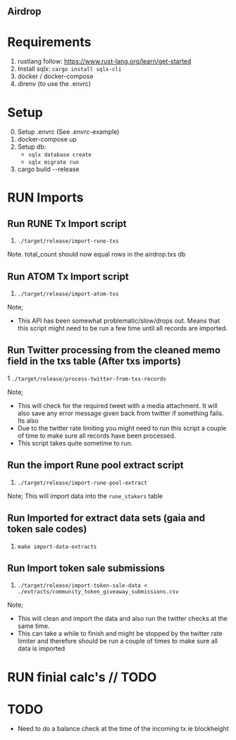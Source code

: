 ## Airdrop


# Requirements

1. rustlang follow: https://www.rust-lang.org/learn/get-started
2. Install sqlx: `cargo install sqlx-cli`    
3. docker / docker-compose
4. direnv (to use the .envrc) 

# Setup

0. Setup .envrc (See .envrc-example)
1. docker-compose up
2. Setup db: 
    * `sqlx database create`
    * `sqlx migrate run`
3. cargo build --release 

# RUN Imports

## Run RUNE Tx Import script

1. `./target/release/import-rune-txs`

Note. total_count should now equal rows in the airdrop.txs db 

## Run ATOM Tx Import script

1. `./target/release/import-atom-txs`

Note; 
   * This API has been somewhat problematic/slow/drops out. Means that this script might need to be run a few time until all records are imported.


##  Run Twitter processing from the cleaned memo field in the txs table (After txs imports) 

1 `./target/release/process-twitter-from-txs-records`

Note; 
   * This will check for the required tweet with a media attachment. It will also save any error message given back from twitter if something fails. 
Its also
   * Due to the twitter rate limiting you might need to run this script a couple of time to make sure all records have been processed.
   * This script takes quite sometime to run. 

## Run the import Rune pool extract script 

1. `./target/release/import-rune-pool-extract`

Note; This will import data into the `rune_stakers` table

## Run Imported for extract data sets (gaia and token sale codes) 

1. `make import-data-extracts`

## Run Import token sale submissions

1. `./target/release/import-token-sale-data < ./extracts/community_token_giveaway_submissions.csv`

Note; 
   * This will clean and import the data and also run the twitter checks at the same time. 
   * This can take a while to finish and might be stopped by the twitter rate limiter and therefore should be run a couple of times to make sure all data is imported

# RUN finial calc's // TODO


# TODO 

* Need to do a balance check at the time of the incoming tx ie blockheight  
